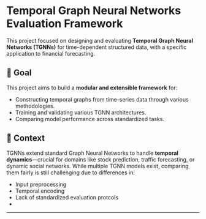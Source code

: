 # Temporal Graph Neural Networks Evaluation Framework

This project focused on designing and evaluating **Temporal Graph Neural Networks (TGNNs)** for time-dependent structured data, with a specific application to financial forecasting.

## 🎯 Goal

This project aims to build a **modular and extensible framework** for:

- Constructing temporal graphs from time-series data through various methodologies.
- Training and validating various TGNN architectures.
- Comparing model performance across standardized tasks.

## 📘 Context

TGNNs extend standard Graph Neural Networks to handle **temporal dynamics**—crucial for domains like stock prediction, traffic forecasting, or dynamic social networks. 
While multiple TGNN models exist, comparing them fairly is still challenging due to differences in:
- Input preprocessing
- Temporal encoding
- Lack of standardized evaluation protcols
- 
---


